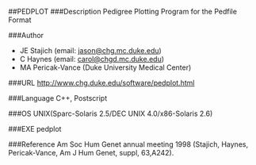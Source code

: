 ##PEDPLOT
###Description
Pedigree Plotting Program for the Pedfile Format

###Author
* JE Stajich (email: jason@chg.mc.duke.edu)
* C Haynes (email: carol@chgd.mc.duke.edu)
* MA Pericak-Vance (Duke University Medical Center)

###URL
http://www.chg.duke.edu/software/pedplot.html

###Language
C++, Postscript

###OS
UNIX(Sparc-Solaris 2.5/DEC UNIX 4.0/x86-Solaris 2.6)

###EXE
pedplot

###Reference
Am Soc Hum Genet annual meeting 1998 (Stajich, Haynes, Pericak-Vance, Am J Hum Genet, suppl, 63,A242).


